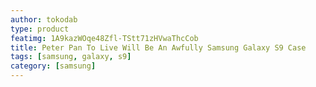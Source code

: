 ```yaml
---
author: tokodab
type: product
featimg: 1A9kazWOqe48Zfl-TStt71zHVwaThcCob
title: Peter Pan To Live Will Be An Awfully Samsung Galaxy S9 Case
tags: [samsung, galaxy, s9]
category: [samsung]
---
```

